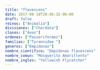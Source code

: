 ```yaml
---
title: "flavescens"
date: 2017-08-18T20:46:32-06:00
draft: false
reinos: ["Animalia"]
divisiones: ["Chordata"]
clases: ["Aves"]
ordenes: ["Passeriformes"]
familias: ["Tyrannidae "]
generos: ["Empidonax"]
nombre_cientifico: "Empidonax flavescens"
nombre_comun: "Mosquerito Amarillento"
nombre_ingles: "Yellowish Flycatcher"
---
```

